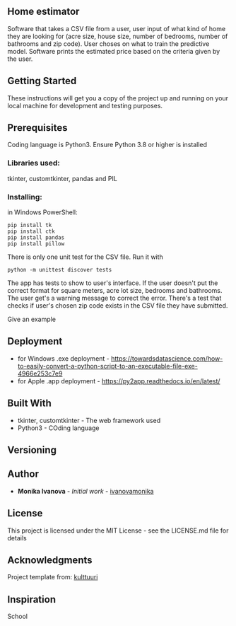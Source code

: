 ## Home estimator

Software that takes a CSV file from a user, user input of what kind of home they are looking for (acre size, house size, number of bedrooms, number of bathrooms and zip code). User choses on what to train the predictive model. Software prints the estimated price based on the criteria given by the user.

## Getting Started
These instructions will get you a copy of the project up and running on your local machine for development and testing purposes.


## Prerequisites
Coding language is Python3.
Ensure Python 3.8 or higher is installed

### Libraries used: 
tkinter, customtkinter, pandas and PIL

### Installing: 
in Windows PowerShell:

```
pip install tk
pip install ctk
pip install pandas
pip install pillow

```

There is only one unit test for the CSV file. Run it with 

```
python -m unittest discover tests
```
The app has tests to show to user's interface. If the user doesn't put the correct format for square meters, acre lot size, bedrooms and bathrooms. The user get's a warning message to correct the error. There's a test that checks if user's chosen zip code exists in the CSV file they have submitted.


Give an example
## Deployment

* for Windows .exe deployment - https://towardsdatascience.com/how-to-easily-convert-a-python-script-to-an-executable-file-exe-4966e253c7e9
* for Apple .app deployment - https://py2app.readthedocs.io/en/latest/

## Built With
* tkinter, customtkinter - The web framework used
* Python3 - COding language

## Versioning


## Author

* **Monika Ivanova** - *Initial work* - [ivanovamonika](https://github.com/ivanovamonika)

## License
This project is licensed under the MIT License - see the LICENSE.md file for details

## Acknowledgments
Project template from: 
[kulttuuri](https://github.com/kulttuuri/python_customtkinter_multipage_app_example)

## Inspiration
School

